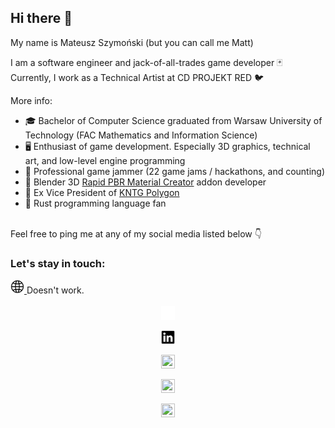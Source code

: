 ## Hi there 👋

My name is Mateusz Szymoński (but you can call me Matt) <br/>

I am a software engineer and jack-of-all-trades game developer 🃏 <br/>
Currently, I work as a Technical Artist at CD PROJEKT RED 🐦 <br/>

More info:
- 🎓 Bachelor of Computer Science graduated from Warsaw University of Technology (FAC Mathematics and Information Science) <br/>
- 🖥️ Enthusiast of game development. Especially 3D graphics, technical art, and low-level engine programming <br/>
- 🍇 Professional game jammer (22 game jams / hackathons, and counting) <br/>
- 🎨 Blender 3D [Rapid PBR Material Creator] addon developer <br/>
- 🎩 Ex Vice President of [KNTG Polygon] <br/>
- 🦀 Rust programming language fan <br/><br/>

Feel free to ping me at any of my social media listed below 👇 <br/>

### Let's stay in touch:

<p align="left">
  <p align="left">
    <a href="https://mattszymonski.com">
      <picture>
        <source media="(prefers-color-scheme: dark)" srcset="./media/logos/globe_icon_white.svg">
        <img src="./media/logos/globe_icon_black.svg" width="22" height="22">
      </picture>
    </a>
     <span style="line-height:22px;">Doesn't work.</span>
  </p>
  <p align="center">
    <a href="https://x.com/MattSzymonski">
      <picture>
        <source media="(prefers-color-scheme: dark)" srcset="./media/logos/x_logo_white.svg">
        <img src="./media/logos/x_logo_white.svg" width="22" height="22">
      </picture>
    </a>
  </p>
  <p align="center">
    <a href="https://www.linkedin.com/in/mattszymonski/">
      <picture>
        <source media="(prefers-color-scheme: dark)" srcset="./media/logos/linkedin_logo_white.svg">
        <img src="./media/logos/linkedin_logo_black.svg" width="22" height="22">
      </picture>
     </a>
  </p>
  <p align="center">
    <a href="https://www.artstation.com/mattszymonski">
      <picture>
        <source media="(prefers-color-scheme: dark)" srcset="./media/logos/artstation_logo_white.svg">
        <img src="./media/artstation_logo_black.svg" width="22" height="22">
      </picture>
     </a>
  </p>
  <p align="center">
    <a href="https://www.youtube.com/channel/UCda5NWZtWc-KaKcV2uK8QMQ">
      <picture>
        <source media="(prefers-color-scheme: dark)" srcset="./media/logos/youtube_logo_white.svg">
        <img src="./media/youtube_logo_black.svg" width="22" height="22">
      </picture>
     </a>
  </p>
  <p align="center">
    <a href="https://hist0r.itch.io/">
      <picture>
        <source media="(prefers-color-scheme: dark)" srcset="./media/logos/itchio_logo_white.svg">
        <img src="./media/itchio_logo_black.svg" width="22" height="22">
      </picture>
   </a>
  </p>
</p>

[KNTG Polygon]: https://kntgpolygon.pl/
[Rapid PBR Material Creator]: https://blendermarket.com/products/RapidPBRMaterialCreator
